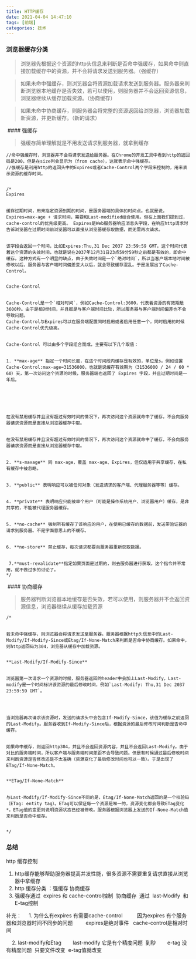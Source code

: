```yaml
---
title: HTTP缓存
date: 2021-04-04 14:47:10
tags: [前端]
categories: 技术
---
```




### 浏览器缓存分类
> 浏览器先根据这个资源的http头信息来判断是否命中强缓存，如果命中则直接加载缓存中的资源，并不会将请求发送到服务器。（强缓存）


> 如果未命中强缓存，则浏览器会将资源加载请求发送到服务器。服务器来判断浏览器本地缓存是否失效，若可以使用，则服务器并不会返回资源信息，浏览器继续从缓存加载资源。（协商缓存）


> 如果未命中协商缓存，则服务器会将完整的资源返回给浏览器，浏览器加载新资源，并更新缓存。（新的请求）




 #### 强缓存
> 强缓存简单理解就是不用发送请求到服务器，就拿到缓存


```
//命中强缓存时，浏览器并不会将请求发送给服务器。在Chrome的开发工具中看到http的返回码是200，但是在size列会显示为（from cache），这就表示命中强缓存。
//强缓存是利用http的返回头中的Expires或者Cache-Control两个字段来控制的，用来表示资源的缓存时间。


/*
Expires


缓存过期时间，用来指定资源到期的时间，是服务器端的具体的时间点。也就是说，Expires=max-age + 请求时间，需要和Last-modified结合使用。但在上面我们提到过，cache-control的优先级更高。 Expires是Web服务器响应消息头字段，在响应http请求时告诉浏览器在过期时间前浏览器可以直接从浏览器缓存取数据，而无需再次请求。


该字段会返回一个时间，比如Expires:Thu,31 Dec 2037 23:59:59 GMT。这个时间代表着这个资源的失效时间，也就是说在2037年12月31日23点59分59秒之前都是有效的，即命中缓存。这种方式有一个明显的缺点，由于失效时间是一个`绝对时间`，所以当客户端本地时间被修改以后，服务器与客户端时间偏差变大以后，就会导致缓存混乱。于是发展出了Cache-Control。


Cache-Control


Cache-Control是一个`相对时间`，例如Cache-Control:3600，代表着资源的有效期是3600秒。由于是相对时间，并且都是与客户端时间比较，所以服务器与客户端时间偏差也不会导致问题。
Cache-Control与Expires可以在服务端配置同时启用或者启用任意一个，同时启用的时候Cache-Control优先级高。


Cache-Control 可以由多个字段组合而成，主要有以下几个取值：


1. **max-age** 指定一个时间长度，在这个时间段内缓存是有效的，单位是s。例如设置 Cache-Control:max-age=31536000，也就是说缓存有效期为（31536000 / 24 / 60 * 60）天，第一次访问这个资源的时候，服务器端也返回了 Expires 字段，并且过期时间是一年后。






在没有禁用缓存并且没有超过有效时间的情况下，再次访问这个资源就命中了缓存，不会向服务器请求资源而是直接从浏览器缓存中取。


在没有禁用缓存并且没有超过有效时间的情况下，再次访问这个资源就命中了缓存，不会向服务器请求资源而是直接从浏览器缓存中取。


2. **s-maxage** 同 max-age，覆盖 max-age、Expires，但仅适用于共享缓存，在私有缓存中被忽略。


3. **public** 表明响应可以被任何对象（发送请求的客户端、代理服务器等等）缓存。


4. **private** 表明响应只能被单个用户（可能是操作系统用户、浏览器用户）缓存，是非共享的，不能被代理服务器缓存。


5. **no-cache** 强制所有缓存了该响应的用户，在使用已缓存的数据前，发送带验证器的请求到服务器。不是字面意思上的不缓存。


6. **no-store** 禁止缓存，每次请求都要向服务器重新获取数据。


 7.**must-revalidate**指定如果页面是过期的，则去服务器进行获取。这个指令并不常用，就不做过多的讨论了。
*/
```


 #### 协商缓存
> 服务器判断浏览器本地缓存是否失效，若可以使用，则服务器并不会返回资源信息，浏览器继续从缓存加载资源


```
/*


若未命中强缓存，则浏览器会将请求发送至服务器。服务器根据http头信息中的Last-Modify/If-Modify-Since或Etag/If-None-Match来判断是否命中协商缓存。如果命中，则http返回码为304，浏览器从缓存中加载资源。


**Last-Modify/If-Modify-Since**


浏览器第一次请求一个资源的时候，服务器返回的header中会加上Last-Modify，Last-modify是一个时间标识该资源的最后修改时间，例如`Last-Modify: Thu,31 Dec 2037 23:59:59 GMT`。




当浏览器再次请求该资源时，发送的请求头中会包含If-Modify-Since，该值为缓存之前返回的Last-Modify。服务器收到If-Modify-Since后，根据资源的最后修改时间判断是否命中缓存。


如果命中缓存，则返回http304，并且不会返回资源内容，并且不会返回Last-Modify。由于对比的服务端时间，所以客户端与服务端时间差距不会导致问题。但是有时候通过最后修改时间来判断资源是否修改还是不太准确（资源变化了最后修改时间也可以一致）。于是出现了ETag/If-None-Match。


**ETag/If-None-Match**


与Last-Modify/If-Modify-Since不同的是，Etag/If-None-Match返回的是一个校验码（ETag: entity tag）。ETag可以保证每一个资源是唯一的，资源变化都会导致ETag变化*。ETag值的变更则说明资源状态已经被修改。服务器根据浏览器上发送的If-None-Match值来判断是否命中缓存。


*/
```


### 总结
http 缓存控制
1. http缓存能够帮助服务器提高并发性能，很多资源不需要重复请求直接从浏览器中拿缓存
2. http 缓存分类 ：强缓存 协商缓存
3. 强缓存通过  expires 和 cache-control控制  协商缓存  通过  last-Modify  和E-tag控制


补充：
    1. 为什么有expires 有需要cache-control 
        因为expires 有个服务器和浏览器时间不同步的问题
        expires是绝对事件   cache-control是相对时间


    2. last-modify和Etag
       last-modify 它是有个精度问题  到秒
       e-tag 没有精度问题  只要文件改变  e-tag值就改变